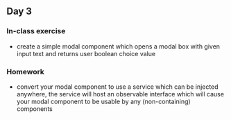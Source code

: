 ## Day 3

### In-class exercise

- create a simple modal component which opens a modal box with given input text and returns user boolean choice value


### Homework
- convert your modal component to use a service which can be injected anywhere, the service will host an observable interface which will cause your modal component to be usable by any (non-containing) components
